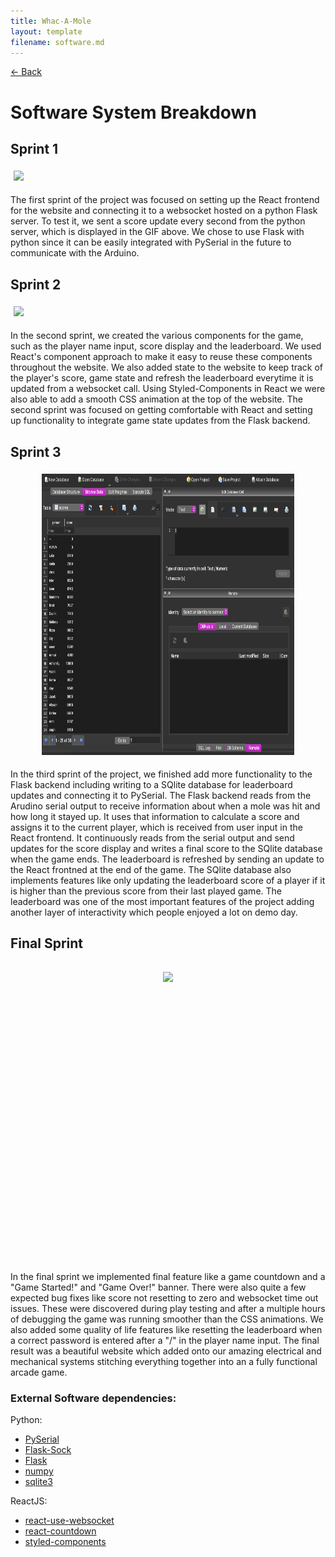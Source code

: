 ```yaml
---
title: Whac-A-Mole
layout: template
filename: software.md
--- 
```

[← Back](./index.md) 

# Software System Breakdown

## Sprint 1

<img src="website-images/software/sprint_1-1.gif" style="width:auto;height:450px;padding:5px;max-width:100%">

The first sprint of the project was focused on setting up the React frontend for the website and connecting it to a websocket hosted on a python Flask server. To test it, we sent a score update every second from the python server, which is displayed in the GIF above. We chose to use Flask with python since it can be easily integrated with PySerial in the future to communicate with the Arduino.

## Sprint 2

<img src="website-images/software/sprint_2-1.gif" style="width:auto;height:450px;padding:5px;max-width:100%">

In the second sprint, we created the various components for the game, such as the player name input, score display and the leaderboard. We used React's component approach to make it easy to reuse these components throughout the website. We also added state to the website to keep track of the player's score, game state and refresh the leaderboard everytime it is updated from a websocket call. Using Styled-Components in React we were also able to add a smooth CSS animation at the top of the website. The second sprint was focused on getting comfortable with React and setting up functionality to integrate game state updates from the Flask backend.

## Sprint 3

<center><img src="website-images/software/sprint_3-1.png" style="width:auto;height:450px;padding:5px;max-width:80%;border:1px black`"></center>

In the third sprint of the project, we finished add more functionality to the Flask backend including writing to a SQlite database for leaderboard updates and connecting it to PySerial. The Flask backend reads from the Arudino serial output to receive information about when a mole was hit and how long it stayed up. It uses that information to calculate a score and assigns it to the current player, which is received from user input in the React frontend. It continuously reads from the serial output and send updates for the score display and writes a final score to the SQlite database when the game ends. The leaderboard is refreshed by sending an update to the React frontned at the end of the game. The SQlite database also implements features like only updating the leaderboard score of a player if it is higher than the previous score from their last played game. The leaderboard was one of the most important features of the project adding another layer of interactivity which people enjoyed a lot on demo day.

## Final Sprint

<div style="display:flex;flex-direction:row;justify-content:center;padding:10px">
<img src="website-images/software/sprint_4-1.gif" style="width:auto;height:450px;padding:5px;max-width:100%">
</div>

In the final sprint we implemented final feature like a game countdown and a "Game Started!" and "Game Over!" banner. There were also quite a few expected bug fixes like score not resetting to zero and websocket time out issues. These were discovered during play testing and after a multiple hours of debugging the game was running smoother than the CSS animations. We also added some quality of life features like resetting the leaderboard when a correct password is entered after a "/" in the player name input. The final result was a beautiful website which added onto our amazing electrical and mechanical systems stitching everything together into an a fully functional arcade game.

### External Software dependencies:   
Python:   
- [PySerial](https://pypi.org/project/pyserial/)
- [Flask-Sock](https://flask-sock.readthedocs.io/en/latest/)
- [Flask](https://flask.palletsprojects.com/en/2.2.x/)
- [numpy](https://numpy.org)
- [sqlite3](https://docs.python.org/3/library/sqlite3.html)   

ReactJS:   
- [react-use-websocket](https://www.npmjs.com/package/react-use-websocket)
- [react-countdown](https://www.npmjs.com/package/react-countdown)
- [styled-components](https://styled-components.com)
